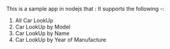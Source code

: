 This is a sample app in nodejs that :
It supports the following -:
1. All Car LookUp
2. Car LookUp by Model
3. Car LookUp by Name
4. Car LookUp by Year of Manufacture
